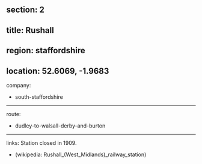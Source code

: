 section: 2
----
title: Rushall
----
region: staffordshire
----
location: 52.6069, -1.9683
----
company:
- south-staffordshire
----
route:
- dudley-to-walsall-derby-and-burton
----
links:
Station closed in 1909.
- (wikipedia: Rushall_&#x28;West_Midlands&#x29;_railway_station)
